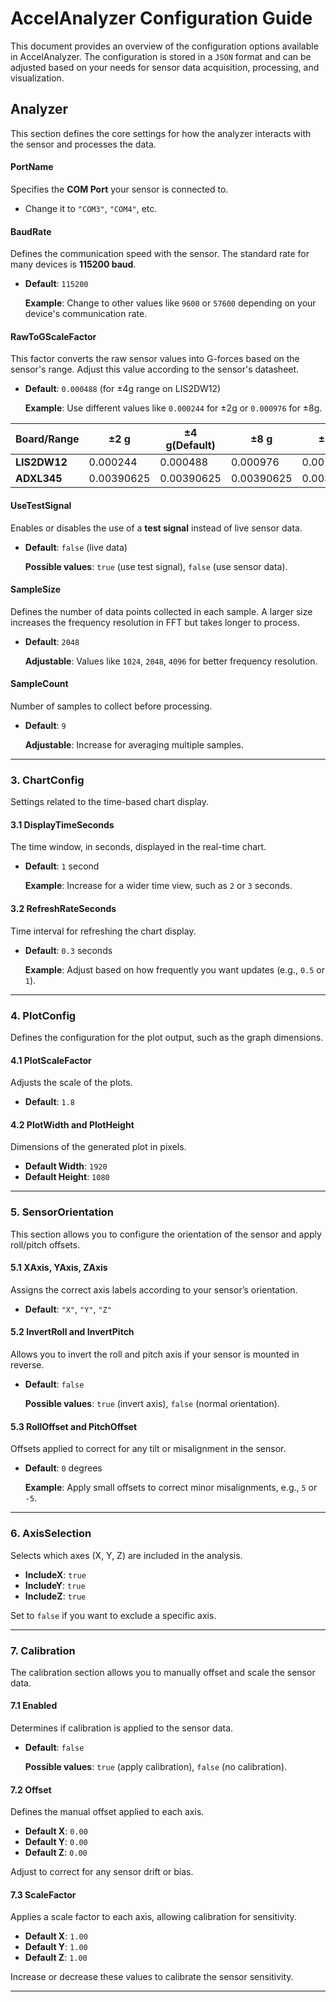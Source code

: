 # AccelAnalyzer Configuration Guide

This document provides an overview of the configuration options available in AccelAnalyzer. The configuration is stored in a `JSON` format and can be adjusted based on your needs for sensor data acquisition, processing, and visualization.

## **Analyzer**

This section defines the core settings for how the analyzer interacts with the sensor and processes the data.

####  **PortName**

Specifies the **COM Port** your sensor is connected to.
 
   -   Change it to `"COM3"`, `"COM4"`, etc.

#### **BaudRate**

Defines the communication speed with the sensor. The standard rate for many devices is **115200 baud**.

-   **Default**: `115200`
    
    **Example**: Change to other values like `9600` or `57600` depending on your device's communication rate.
    

####  **RawToGScaleFactor**

This factor converts the raw sensor values into G-forces based on the sensor's range. Adjust this value according to the sensor's datasheet.

-   **Default**: `0.000488` (for ±4g range on LIS2DW12)
    
    **Example**: Use different values like `0.000244` for ±2g or `0.000976` for ±8g.
    
| **Board/Range** | ±2 g | ±4 g(Default) | ±8 g | ±16 g |
|-----------------|------|------|------|-------|
| **LIS2DW12**    | 0.000244 | 0.000488 | 0.000976 | 0.001952 |
| **ADXL345**     | 0.00390625 | 0.00390625 | 0.00390625 | 0.00390625 |

####  **UseTestSignal**

Enables or disables the use of a **test signal** instead of live sensor data.

-   **Default**: `false` (live data)
    
    **Possible values**: `true` (use test signal), `false` (use sensor data).
    

####  **SampleSize**

Defines the number of data points collected in each sample. A larger size increases the frequency resolution in FFT but takes longer to process.

-   **Default**: `2048`
    
    **Adjustable**: Values like `1024`, `2048`, `4096` for better frequency resolution.
    

####  **SampleCount**

Number of samples to collect before processing.

-   **Default**: `9`
    
    **Adjustable**: Increase for averaging multiple samples.
    

----------

### 3. **ChartConfig**

Settings related to the time-based chart display.

#### 3.1 **DisplayTimeSeconds**

The time window, in seconds, displayed in the real-time chart.

-   **Default**: `1` second
    
    **Example**: Increase for a wider time view, such as `2` or `3` seconds.
    

#### 3.2 **RefreshRateSeconds**

Time interval for refreshing the chart display.

-   **Default**: `0.3` seconds
    
    **Example**: Adjust based on how frequently you want updates (e.g., `0.5` or `1`).
    

----------

### 4. **PlotConfig**

Defines the configuration for the plot output, such as the graph dimensions.

#### 4.1 **PlotScaleFactor**

Adjusts the scale of the plots.

-   **Default**: `1.8`

#### 4.2 **PlotWidth** and **PlotHeight**

Dimensions of the generated plot in pixels.

-   **Default Width**: `1920`
-   **Default Height**: `1080`

----------

### 5. **SensorOrientation**

This section allows you to configure the orientation of the sensor and apply roll/pitch offsets.

#### 5.1 **XAxis, YAxis, ZAxis**

Assigns the correct axis labels according to your sensor’s orientation.

-   **Default**: `"X"`, `"Y"`, `"Z"`

#### 5.2 **InvertRoll** and **InvertPitch**

Allows you to invert the roll and pitch axis if your sensor is mounted in reverse.

-   **Default**: `false`
    
    **Possible values**: `true` (invert axis), `false` (normal orientation).
    

#### 5.3 **RollOffset** and **PitchOffset**

Offsets applied to correct for any tilt or misalignment in the sensor.

-   **Default**: `0` degrees
    
    **Example**: Apply small offsets to correct minor misalignments, e.g., `5` or `-5`.
    

----------

### 6. **AxisSelection**

Selects which axes (X, Y, Z) are included in the analysis.

-   **IncludeX**: `true`
-   **IncludeY**: `true`
-   **IncludeZ**: `true`

Set to `false` if you want to exclude a specific axis.

----------

### 7. **Calibration**

The calibration section allows you to manually offset and scale the sensor data.

#### 7.1 **Enabled**

Determines if calibration is applied to the sensor data.

-   **Default**: `false`
    
    **Possible values**: `true` (apply calibration), `false` (no calibration).
    

#### 7.2 **Offset**

Defines the manual offset applied to each axis.

-   **Default X**: `0.00`
-   **Default Y**: `0.00`
-   **Default Z**: `0.00`

Adjust to correct for any sensor drift or bias.

#### 7.3 **ScaleFactor**

Applies a scale factor to each axis, allowing calibration for sensitivity.

-   **Default X**: `1.00`
-   **Default Y**: `1.00`
-   **Default Z**: `1.00`

Increase or decrease these values to calibrate the sensor sensitivity.

----------
